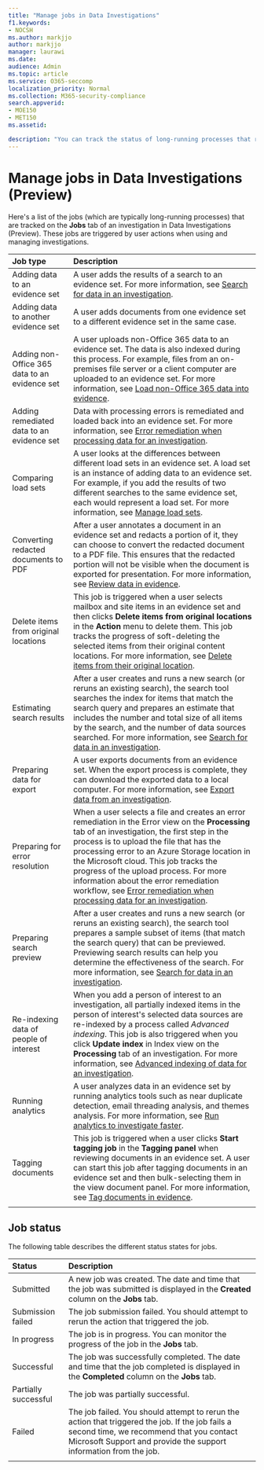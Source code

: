 ```yaml
---
title: "Manage jobs in Data Investigations"
f1.keywords:
- NOCSH
ms.author: markjjo
author: markjjo
manager: laurawi
ms.date: 
audience: Admin
ms.topic: article
ms.service: O365-seccomp
localization_priority: Normal
ms.collection: M365-security-compliance 
search.appverid: 
- MOE150
- MET150
ms.assetid: 

description: "You can track the status of long-running processes that result when performing tasks in the Data Investigations tool in the Security & Compliance Center."
---
```


# Manage jobs in Data Investigations (Preview)

Here's a list of the jobs (which are typically long-running processes) that are tracked on the **Jobs** tab of an investigation in Data Investigations (Preview). These jobs are triggered by user actions when using and managing investigations.

| Job type           | Description     |
| :----------------- | :----------     |
|Adding data to an evidence set | A user adds the results of a search to an evidence set.  For more information, see [Search for data in an investigation](search-for-data.md). |
|Adding data to another evidence set | A user adds documents from one evidence set to a different evidence set in the same case.|
|Adding non-Office 365 data to an evidence set | A user uploads non-Office 365 data to an evidence set. The data is also indexed during this process. For example, files from an on-premises file server or a client computer are uploaded to an evidence set. For more information, see [Load non-Office 365 data into evidence](load-non-office365-data.md).| 
|Adding remediated data to an evidence set | Data with processing errors is remediated and loaded back into an evidence set. For more information, see [Error remediation when processing data for an investigation](error-remediation.md). | 
|Comparing load sets | A user looks at the differences between different load sets in an evidence set. A load set is an instance of adding data to an evidence set. For example, if you add the results of two different searches to the same evidence set, each would represent a load set. For more information, see [Manage load sets](manage-load-sets.md). |
|Converting redacted documents to PDF|After a user annotates a document in an evidence set and redacts a portion of it, they can choose to convert the redacted document to a PDF file. This ensures that the redacted portion will not be visible when the document is exported for presentation. For more information, see [Review data in evidence](review-data-in-evidence.md). |
|Delete items from original locations | This job is triggered when a user selects mailbox and site items in an evidence set and then clicks **Delete items from original locations** in the **Action** menu to delete them. This job tracks the progress of soft-deleting the selected items from their original content locations. For more information, see [Delete items from their original location](delete-items-from-original-locations.md).|
|Estimating search results | After a user creates and runs a new search (or reruns an existing search), the search tool searches the index for items that match the search query and prepares an estimate that includes the number and total size of all items by the search, and the number of data sources searched.  For more information, see [Search for data in an investigation](search-for-data.md). | 
|Preparing data for export | A user exports documents from an evidence set. When the export process is complete, they can download the exported data to a local computer. For more information, see [Export data from an investigation](export-data.md). | 
|Preparing for error resolution |When a user selects a file and creates an error remediation in the Error view on the **Processing** tab of an investigation, the first step in the process is to upload the file that has the processing error to an Azure Storage location in the Microsoft cloud. This job tracks the progress of the upload process. For more information about the error remediation workflow, see [Error remediation when processing data for an investigation](error-remediation.md).| 
|Preparing search preview | After a  user creates and runs a new search (or reruns an existing search), the search tool prepares a sample subset of items (that match the search query) that can be previewed. Previewing search results can help you determine the effectiveness of the search.  For more information, see [Search for data in an investigation](search-for-data.md). | 
|Re-indexing data of people of interest | When you add a person of interest to an investigation, all partially indexed items in the person of interest's selected data sources are re-indexed by a process called *Advanced indexing*. This job is also triggered when you click **Update index** in Index view on the **Processing** tab of an investigation. For more information, see [Advanced indexing of data for an investigation](index-data-people-of-interest.md).
|Running analytics | A user analyzes data in an evidence set by running analytics tools such as near duplicate detection, email threading analysis, and themes analysis. For more information, see [Run analytics to investigate faster](run-analytics-to-investigate-faster.md). | 
|Tagging documents | This job is triggered when a user clicks **Start tagging job** in the **Tagging panel** when reviewing documents in an evidence set. A user can start this job after tagging documents in an evidence set and then bulk-selecting them in the view document panel. For more information, see [Tag documents in evidence](tag-documents.md). | 
|||

## Job status

The following table describes the different status states for jobs.

| Status           | Description     |
| :----------------- | :----------     |
| Submitted | A new job was created.  The date and time that the job was submitted is displayed in the **Created** column on the **Jobs** tab. |
| Submission failed | The job submission failed.  You should attempt to rerun the action that triggered the job. |
| In progress | The job is in progress. You can monitor the progress of the job in the **Jobs** tab. |
| Successful | The job was successfully completed. The date and time that the job completed is displayed in the **Completed** column on the **Jobs** tab. |
| Partially successful | The job was partially successful. |
| Failed | The job failed.  You should attempt to rerun the action that triggered the job. If the job fails a second time, we recommend that you contact Microsoft Support and provide the support information from the job. |
|||
